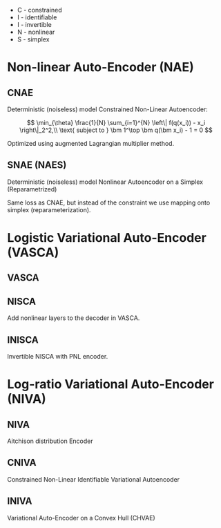 - C - constrained
- I - identifiable
- I - invertible
- N - nonlinear
- S - simplex

# Non-linear Auto-Encoder (NAE)

## CNAE

Deterministic (noiseless) model Constrained Non-Linear Autoencoder:

$$
    \min_{\theta} \frac{1}{N} \sum_{i=1}^{N} \left\| f(q(x_i)) - x_i \right\|_2^2,\\
    \text{ subject to } \bm 1^\top \bm q(\bm x_i) - 1 = 0 
$$

Optimized using augmented Lagrangian multiplier method.

## SNAE (NAES)

Deterministic (noiseless) model Nonlinear Autoencoder on a Simplex (Reparametrized)

Same loss as CNAE, but instead of the constraint we use mapping onto simplex (reparameterization).

# Logistic Variational Auto-Encoder (VASCA)

## VASCA

## NISCA

Add nonlinear layers to the decoder in VASCA.

## INISCA

Invertible NISCA with PNL encoder.

# Log-ratio Variational Auto-Encoder (NIVA)

## NIVA

Aitchison distribution Encoder

## CNIVA

Constrained Non-Linear Identifiable Variational Autoencoder

## INIVA

Variational Auto-Encoder on a Convex Hull (CHVAE)